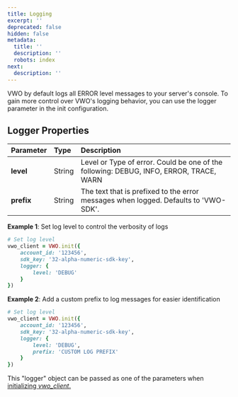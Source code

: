 ```yaml
---
title: Logging
excerpt: ''
deprecated: false
hidden: false
metadata:
  title: ''
  description: ''
  robots: index
next:
  description: ''
---
```

VWO by default logs all ERROR level messages to your server's console. To gain more control over VWO's logging behavior, you can use the logger parameter in the init configuration.

## Logger Properties

| Parameter  | Type   | Description                                                                            |
| :--------- | :----- | :------------------------------------------------------------------------------------- |
| **level**  | String | Level or Type of error. Could be one of the following: DEBUG, INFO, ERROR, TRACE, WARN |
| **prefix** | String | The text that is prefixed to the error messages when logged. Defaults to 'VWO-SDK'.    |

**Example 1**: Set log level to control the verbosity of logs

```ruby
# Set log level
vwo_client = VWO.init({
    account_id: '123456',
    sdk_key: '32-alpha-numeric-sdk-key',
    logger: {
        level: 'DEBUG'
    }
})
```

**Example 2**: Add a custom prefix to log messages for easier identification

```ruby
# Set log level
vwo_client = VWO.init({
    account_id: '123456',
    sdk_key: '32-alpha-numeric-sdk-key',
    logger: {
        level: 'DEBUG',
        prefix: 'CUSTOM LOG PREFIX'
    }
})
```

This "logger" object can be passed as one of the parameters when [initializing *vwo\_client*.](https://developers.vwo.com/v2/docs/fme-ruby-initialization)
